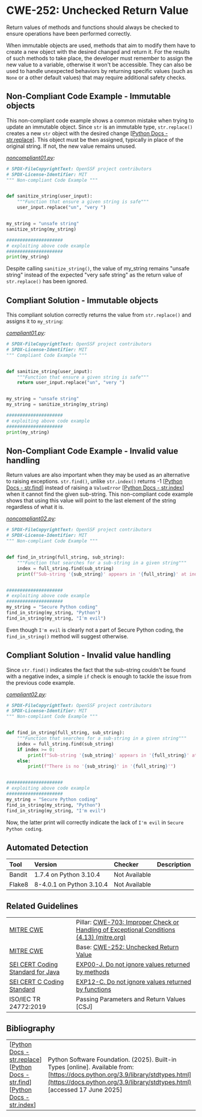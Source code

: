 # CWE-252: Unchecked Return Value

Return values of methods and functions should always be checked to ensure operations have been performed correctly.

When immutable objects are used, methods that aim to modify them have to create a new object with the desired changed and return it. For the results of such methods to take place, the developer must remember to assign the new value to a variable, otherwise it won't be accessible. They can also be used to handle unexpected behaviors by returning specific values (such as `None` or a other default values) that may require additional safety checks.

## Non-Compliant Code Example - Immutable objects

This non-compliant code example shows a common mistake when trying to update an immutable object. Since `str` is an immutable type, `str.replace()` creates a new `str` object with the desired change [[Python Docs - str.replace](https://docs.python.org/3.9/library/stdtypes.html#str.replace)]. This object must be then assigned, typically in place of the original string. If not, the new value remains unused.

*[noncompliant01.py](noncompliant01.py):*

```python
# SPDX-FileCopyrightText: OpenSSF project contributors
# SPDX-License-Identifier: MIT
""" Non-compliant Code Example """


def sanitize_string(user_input):
    """Function that ensure a given string is safe"""
    user_input.replace("un", "very ")


my_string = "unsafe string"
sanitize_string(my_string)

#####################
# exploiting above code example
#####################
print(my_string)

```

Despite calling `sanitize_string()`, the value of my_string remains "unsafe string" instead of the expected "very safe string" as the return value of `str.replace()` has been ignored.

## Compliant Solution - Immutable objects

This compliant solution correctly returns the value from `str.replace()` and assigns it to `my_string`:

*[compliant01.py](compliant01.py):*

```python
# SPDX-FileCopyrightText: OpenSSF project contributors
# SPDX-License-Identifier: MIT
""" Compliant Code Example """


def sanitize_string(user_input):
    """Function that ensure a given string is safe"""
    return user_input.replace("un", "very ")


my_string = "unsafe string"
my_string = sanitize_string(my_string)

#####################
# exploiting above code example
#####################
print(my_string)

```

## Non-Compliant Code Example - Invalid value handling

Return values are also important when they may be used as an alternative to raising exceptions. `str.find()`, unlike `str.index()` returns -1 [[Python Docs - str.find](https://docs.python.org/3/library/stdtypes.html#str.find)] instead of raising a `ValueError` [[Python Docs - str.index](https://docs.python.org/3/library/stdtypes.html#str.index)] when it cannot find the given sub-string.
This non-compliant code example shows that using this value will point to the last element of the string regardless of what it is.

*[noncompliant02.py](noncompliant02.py):*

```python
# SPDX-FileCopyrightText: OpenSSF project contributors
# SPDX-License-Identifier: MIT
""" Non-compliant Code Example """


def find_in_string(full_string, sub_string):
    """Function that searches for a sub-string in a given string"""
    index = full_string.find(sub_string)
    print(f"Sub-string '{sub_string}' appears in '{full_string}' at index {index}'")


#####################
# exploiting above code example
#####################
my_string = "Secure Python coding"
find_in_string(my_string, "Python")
find_in_string(my_string, "I'm evil")

```

Even though `I'm evil` is clearly not a part of Secure Python coding, the `find_in_string()` method will suggest otherwise.

## Compliant Solution - Invalid value handling

Since `str.find()` indicates the fact that the sub-string couldn't be found with a negative index, a simple `if` check is enough to tackle the issue from the previous code example.

*[compliant02.py](compliant02.py):*

```python
# SPDX-FileCopyrightText: OpenSSF project contributors
# SPDX-License-Identifier: MIT
""" Non-compliant Code Example """


def find_in_string(full_string, sub_string):
    """Function that searches for a sub-string in a given string"""
    index = full_string.find(sub_string)
    if index >= 0:
        print(f"Sub-string '{sub_string}' appears in '{full_string}' at index {index}'")
    else:
        print(f"There is no '{sub_string}' in '{full_string}'")


#####################
# exploiting above code example
#####################
my_string = "Secure Python coding"
find_in_string(my_string, "Python")
find_in_string(my_string, "I'm evil")

```

Now, the latter print will correctly indicate the lack of `I'm evil` in `Secure Python coding`.

## Automated Detection

|Tool|Version|Checker|Description|
|:---|:---|:---|:---|
|Bandit|1.7.4 on Python 3.10.4|Not Available||
|Flake8|8-4.0.1 on Python 3.10.4|Not Available||

## Related Guidelines

|||
|:---|:---|
|[MITRE CWE](http://cwe.mitre.org/)|Pillar: [CWE-703: Improper Check or Handling of Exceptional Conditions (4.13) (mitre.org)](https://cwe.mitre.org/data/definitions/703.html)|
|[MITRE CWE](http://cwe.mitre.org/)|Base: [CWE-252: Unchecked Return Value](https://cwe.mitre.org/data/definitions/252.html)|
|[SEI CERT Coding Standard for Java](https://wiki.sei.cmu.edu/confluence/display/java/SEI+CERT+Oracle+Coding+Standard+for+Java)|[EXP00-J. Do not ignore values returned by methods](https://wiki.sei.cmu.edu/confluence/display/java/EXP00-J.+Do+not+ignore+values+returned+by+methods)|
|[SEI CERT C Coding Standard](https://wiki.sei.cmu.edu/confluence/display/c/SEI+CERT+C+Coding+Standard)|[EXP12-C. Do not ignore values returned by functions](https://wiki.sei.cmu.edu/confluence/display/c/EXP12-C.+Do+not+ignore+values+returned+by+functions)|
|ISO/IEC TR 24772:2019|Passing Parameters and Return Values \[CSJ\]|

## Bibliography

|||
|:---|:---|
|[[Python Docs - str.replace](https://docs.python.org/3.9/library/stdtypes.html#str.replace)]<br>[[Python Docs - str.find](https://docs.python.org/3/library/stdtypes.html#str.find)]<br>[[Python Docs - str.index](https://docs.python.org/3/library/stdtypes.html#str.index)]|Python Software Foundation. (2025). Built-in Types [online]. Available from: [https://docs.python.org/3.9/library/stdtypes.html](https://docs.python.org/3.9/library/stdtypes.html) \[accessed 17 June 2025\] |
